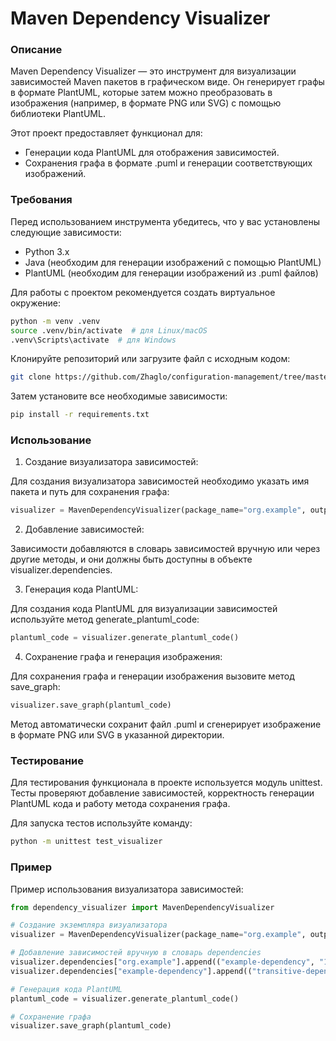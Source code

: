 # Maven Dependency Visualizer
### Описание
Maven Dependency Visualizer — это инструмент для визуализации зависимостей Maven пакетов в графическом виде. Он генерирует графы в формате PlantUML, которые затем можно преобразовать в изображения (например, в формате PNG или SVG) с помощью библиотеки PlantUML.

Этот проект предоставляет функционал для:

* Генерации кода PlantUML для отображения зависимостей.
* Сохранения графа в формате .puml и генерации соответствующих изображений.
### Требования
Перед использованием инструмента убедитесь, что у вас установлены следующие зависимости:

* Python 3.x
* Java (необходим для генерации изображений с помощью PlantUML)
* PlantUML (необходим для генерации изображений из .puml файлов)

Для работы с проектом рекомендуется создать виртуальное окружение:

~~~bash
python -m venv .venv
source .venv/bin/activate  # для Linux/macOS
.venv\Scripts\activate  # для Windows
~~~

Клонируйте репозиторий или загрузите файл с исходным кодом:

~~~bash
git clone https://github.com/Zhaglo/configuration-management/tree/master/dz_2
~~~
Затем установите все необходимые зависимости:

~~~bash
pip install -r requirements.txt
~~~
### Использование
1. Создание визуализатора зависимостей:

Для создания визуализатора зависимостей необходимо указать имя пакета и путь для сохранения графа:

~~~python
visualizer = MavenDependencyVisualizer(package_name="org.example", output_path="output.png")
~~~
2. Добавление зависимостей:

Зависимости добавляются в словарь зависимостей вручную или через другие методы, и они должны быть доступны в объекте visualizer.dependencies.

3. Генерация кода PlantUML:

Для создания кода PlantUML для визуализации зависимостей используйте метод generate_plantuml_code:

~~~python
plantuml_code = visualizer.generate_plantuml_code()
~~~
4. Сохранение графа и генерация изображения:

Для сохранения графа и генерации изображения вызовите метод save_graph:

~~~python
visualizer.save_graph(plantuml_code)
~~~
Метод автоматически сохранит файл .puml и сгенерирует изображение в формате PNG или SVG в указанной директории.

### Тестирование
Для тестирования функционала в проекте используется модуль unittest. Тесты проверяют добавление зависимостей, корректность генерации PlantUML кода и работу метода сохранения графа.

Для запуска тестов используйте команду:

~~~bash
python -m unittest test_visualizer
~~~
### Пример
Пример использования визуализатора зависимостей:

~~~python
from dependency_visualizer import MavenDependencyVisualizer

# Создание экземпляра визуализатора
visualizer = MavenDependencyVisualizer(package_name="org.example", output_path="output.png")

# Добавление зависимостей вручную в словарь dependencies
visualizer.dependencies["org.example"].append(("example-dependency", "1.0"))
visualizer.dependencies["example-dependency"].append(("transitive-dependency", "1.1"))

# Генерация кода PlantUML
plantuml_code = visualizer.generate_plantuml_code()

# Сохранение графа
visualizer.save_graph(plantuml_code)
~~~